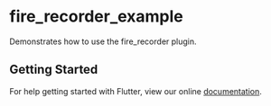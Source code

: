 # fire_recorder_example

Demonstrates how to use the fire_recorder plugin.

## Getting Started

For help getting started with Flutter, view our online
[documentation](https://flutter.io/).
